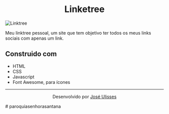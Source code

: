 <h1 align= "center">
  Linketree
</h1>

![Linktree](.github/jos3s_linktree.png)

Meu linktree pessoal, um site que tem objetivo ter todos os meus links sociais com apenas um link.

## Construido com

- HTML
- CSS
- Javascript
- Font Awesome, para ícones

---

<p align= "center">
  Desenvolvido por <a href="https://github.com/jos3s">José Ulisses</a>
</p>
# paroquiasenhorasantana

